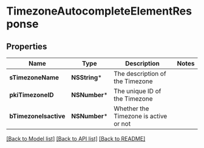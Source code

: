 # TimezoneAutocompleteElementResponse

## Properties
Name | Type | Description | Notes
------------ | ------------- | ------------- | -------------
**sTimezoneName** | **NSString*** | The description of the Timezone | 
**pkiTimezoneID** | **NSNumber*** | The unique ID of the Timezone | 
**bTimezoneIsactive** | **NSNumber*** | Whether the Timezone is active or not | 

[[Back to Model list]](../README.md#documentation-for-models) [[Back to API list]](../README.md#documentation-for-api-endpoints) [[Back to README]](../README.md)


